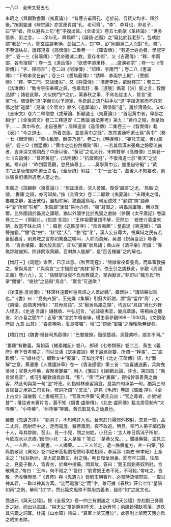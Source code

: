 一八○　全宋文卷五七

朱昭之《與顧歡書難〈夷夏論〉》：“昔應吉甫齊孔、老於前，吾賢又均李、釋於後。”按謝靈運《辨宗論》亦言應貞謂“孔、老可齊”。“李”、李耳也，即老子，曰“李”者，所以避與上句“老”字複出耳。《全梁文》卷五七劉歊《革終論》：“世多信李、彭之言，……余以孔、釋爲師”；《論語·述而》之“竊比於我老彭”，包咸註謂“老彭”一人，鄭玄註謂老聃、彭祖二人，曰“李、彭”則顯爲二人而對“孔、釋”，不至偏枯矣。唐釋道宣《高僧傳》二集卷一一《羅雲傳》：“有道士姓俞者，學冠李宗”；卷一三《普曠傳》：“武帝雖滅二教，意存李術”，又《吉藏傳》：“釋、李兩部，各有搜揚”；卷一五《道岳傳》：“欲使李道東移，……盛演老宗”；卷一七《僧辯傳》：“李、釋同奔”；卷二四《明淨傳》：“詔釋、李兩門”；卷二八《惠滿傳》：“下敕李衆在前”；卷三○《曇無最傳》：“請釋、李兩宗上殿”，《曇顯傳》：“釋、李二門，交競優劣”，又《静靄傳》：“潛進李氏，欲廢釋宗”；卷三二《法琳傳》：“致令李宗奉釋之典，包舉具舒；張［道陵］僞葛［洪］妄之言，銓題品録”；諸若此類，大似挾門户之仇，寓春秋之筆，不肯名從主人，質言“道家”也。僧徒靳“道”字而勿以予道家，毛奇齡之流乃拱手以“道”字讓道家而不許宋儒之號“道學”（見論《全晉文》闕名《道學論》），唐僧衛“道”，勇於清儒矣。又如《全宋文》卷六二釋僧愍《戎華論、折顧道士〈夷夏論〉》：“首冠黄巾者，卑鄙之相也”；《全後周文》卷二三釋道安《二教論·服法非老》第九：“黄巾之賊，至是始平，……黄巾布衣，出自張魯”；唐釋道宣《高僧傳》二集卷三一《智實傳》載《表》：“今之道士，……所着衣服，並是黄巾之餘”，故其書通呼道士爲“黄巾”（卷一七《僧辯傳》：“黄巾致問，酬答乃竟”，卷二九《明導傳》：“妄託天威，黄巾扇惑”，卷三○《僧猛傳》：“黄巾之徒紛然構聚”等），一若其爲漢末張角之餘孽流裔者，豈非深文微詞哉？中唐以後，“黄冠”之名大行，宋釋贊寧《高僧傳》三集卷一七《玄嶷傳》：“曾寄黄冠”，《法明傳》：“抗禦黄冠”，不復淆道士於“黄天”之徒矣。寒山詩：“昨到雲霞觀，忽見仙尊士，……莫學黄巾公，握愚自守擬”；“黄巾”正是唐僧習呼道士之名，《全唐詩》附註：“‘巾’一云‘石’”，蓋後人不知妄改，誤以張良圯橋所遇老人當之也。

朱廣之《諮顧歡〈夷夏論〉》：“想兹漢音，流入彼國，復受‘蟲諠’之尤、‘鳥聒’之誚，‘婁羅’之辯，亦可知矣。”按《全齊文》卷二二顧歡《夷夏論》：“夫蹲夷之儀，婁羅之辯，各出彼俗，自相聆解，猶蟲讙鳥聒，何足述效？”顧謂“夷”語非中“夏”所能“聆解”，朱駁謂“漢音”易地亦然，“夷”耳聞之，與蟲鳥讙聒，無以異爾。比外國語於蟲鳥之讙聒，猶以外國字比於鬼狐之書跡（參觀《太平廣記》卷論卷三二一《郭翻》）。《世説·言語》：“王仲祖聞蠻語不解，茫然曰：‘若使介葛盧來朝，故當不昧此語！’”；韓愈《送區册序》：“鳥言夷面”；皇甫湜《東還賦》：“蟲聲鬼軀。”“蠻”從“虫”，“狄”從“犬”，“貉”從“豸”，漢人妄自尊大，視異域之民有若畜獸蟲豸，則異域之言亦如禽蟲之鳴叫，人聆而莫解。吴潛《祝英臺近》咏春鳥：“百舌樓羅，漸次般言語”，即以“婁羅”狀鳥語；黄山谷《清平樂》所謂：“春無踪跡誰知，除非問取黄鸝，百囀無人能解”，是“百舌樓羅”之的解也。

【增訂三】《周禮》命官，已示此意。《秋官司寇》：“閩隸掌役畜養鳥，而阜蕃教擾之，掌與鳥言”（“與鳥言”三字錯簡在“夷隸”節中，依王引之説移此，參觀《周禮正義》卷六九），又：“貉隸掌役服不氏而教擾之，掌與獸言。”非即以“職方氏”所掌“閩蠻”、“貉狄”之語與“鳥言”、“獸言”可通歟？

《後漢書·度尚傳》：“移深林遠藪椎髻鳥語之人置於縣”，章懷註：“謂語聲似鳥也。”《書》曰：“島夷卉服”，王先謙《集解》引錢大昕説，謂“島”當作“鳥”；又《南蠻、西南夷列傳》：“其母鳥語”，又“獸居鳥語之類”，均逕以“鳥語”爲化外野人標志。《史通·言語》譏魏收、牛弘記言，“必諱彼夷音，變成華語，等楊由之聽雀，如介葛之聞牛”；正等“夷”言於牛鳴雀噪，楊由事參觀999－1000頁。《文鏡秘府論·九意·山意》：“春禽嘲哳，夏鳥嘍囉”，增“口”傍而“婁羅”之義昭晣無疑矣。

【增訂四】《魏書·僭晉司馬叡傳》：“巴蜀蠻獠，谿俚楚越，鳥聲禽呼，語言不同。”

“婁羅”有數義，黄朝英《緗素雜記》卷八、郎瑛《七修類稿》卷二三、黄生《義府》卷下皆考釋之，而以沈濤《瑟榭叢談》卷下最爲扼要，所謂一“幹事”、二“語難解”、三“緑林徒”。顧歡文中“婁羅”，正如沈所引《北史·王昕傳》語，均“難解”之意。黄遵憲《人境廬詩草》卷一《香港感懷》第三首：“盜喜逋逃藪，兵誇曳落河；官尊大呼藥，客聚衆婁羅”；時人《箋註》引顧歡此論，非也，第四首：“夷言學鳥音”，或可引顧歡語爲註耳。“客”、“衆”而曰“婁羅”，得指幹事善賈之商客，然此句與第一句“盜”呼應，則指緑林豪客爲宜。蓋第四句承第一句，猶第三句言總督之承第二句言兵，修詞所謂“丫叉法”，詳見《毛詩》卷論《關雎·序》、《全上古文》論樂毅《上書報燕王》。“官尊大呼藥”句黄氏自註：“官之尊者，亦號‘總督’”；箋註者未著片言，蓋不知《周書·盧辯傳》、《北史·盧同傳》載北周官制有“大呼藥”、“小呼藥”、“州呼藥”等職，黄氏取其名之詭異也。

襲慶《鬼遺方序》：“劉涓子，不知何許人也。晉末於丹陽郊外較射，忽見一物，高二丈許，因射而中之，走而電激，聲若風雨，夜不敢追。明旦，率門人弟子鄰伍數十人，尋其踪跡。至山，見一小兒，問之何姓，小兒云：‘主人昨日爲涓子所射，今欲取水以洗瘡。’因問小兒：‘主人是誰？’答曰：‘是黄父鬼。’……聞擣藥聲，遥見三人，一人卧，一人開書，一人擣藥。……三人並走，遺一帙癕疽方，并一臼藥。”按與劉敬叔《異苑》卷四記宋高祖劉裕微時事絶相肖，李延壽《南史·宋本紀》上全采之：“伐荻新洲，見大蛇長數丈，射之傷。明日復至洲裏，聞有杵臼聲，往覘之，見童子數人，皆青衣，於榛中擣藥。問其故，答曰：‘我王爲劉寄奴所射，合散傅之。’帝曰：‘王神，何不殺之？’答曰：‘劉寄奴王者不死，不可殺。’帝叱之，皆散，仍收藥而反。”《異苑》與《鬼遺方》皆劉宋朝著作，必當時流傳野語，一取以神其君，一取以神其方耳。“走而電激”之“而”字，雖可據《春秋》莊公七年“星隕如雨”之例，解同“如”字，然此篇文風殊不類用古義者，疑即“如”之訛文也。

喬道元《與天公牋》。按《全晉文》卷一四三有劉謐之《與天公牋》亦刻劃己身窮乏之狀，而出以詼諧。“與天公”當是窮則呼天，上訴蒼穹；兩牋皆殘缺零落，遂佚其告籲之詞耳。杜甫《山水障》詩曰：“真宰上訴天應泣”，此等則上訴而天應亦爲之哂笑者歟。